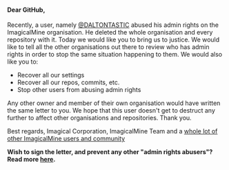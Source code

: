 #### Dear GitHub,
Recently, a user, namely [@DALTONTASTIC](https://github.com/Daltontastic) abused his admin rights on the ImagicalMine organisation. He deleted the whole organisation and every repository with it. Today we would like you to bring us to justice. We would like to tell all the other organisations out there to review who has admin rights in order to stop the same situation happening to them.
We would also like you to:
- Recover all our settings
- Recover all our repos, commits, etc.
- Stop other users from abusing admin rights

Any other owner and member of their own organisation would have written the same letter to you. We hope that this user doesn't get to destruct any further to affect other organisations and repositories. Thank you.

Best regards,
Imagical Corporation, ImagicalMine Team and a [whole lot of other ImagicalMine users and community](https://github.com/ImagicalCorp/dear-github/blob/master/users.md)

**Wish to sign the letter, and prevent any other "admin rights abusers"? Read more [here](https://github.com/ImagicalCorp/dear-github/blob/master/CONTRIBUTING.md).**
